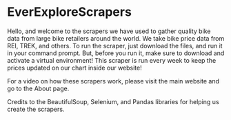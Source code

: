 # EverExploreScrapers

Hello, and welcome to the scrapers we have used to gather quality bike data from large bike retailers around the world. We take bike price data from REI, TREK, and others. To run the scraper, just download the files, and run it in your command prompt. But, before you run it, make sure to download and activate a virtual environment! This scraper is run every week to keep the prices updated on our chart inside our website!

For a video on how these scrapers work, please visit the main website and go to the About page.

Credits to the BeautifulSoup, Selenium, and Pandas libraries for helping us create the scrapers.
